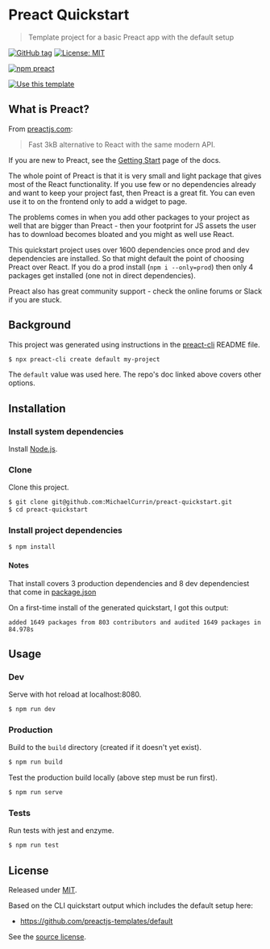 # Preact Quickstart
> Template project for a basic Preact app with the default setup


[![GitHub tag](https://img.shields.io/github/tag/MichaelCurrin/preact-quickstart)](https://github.com/MichaelCurrin/preact-quickstart/tags/)
[![License: MIT](https://img.shields.io/badge/License-MIT-blue)](#license)

[![npm preact](https://img.shields.io/badge/npm-preact-blue)](https://www.npmjs.com/package/preact)

[![Use this template](https://img.shields.io/badge/Use_this_template-2ea44f?style=for-the-badge)](https://github.com/MichaelCurrin/preact-quickstart/generate)


## What is Preact?

From [preactjs.com](https://preactjs.com):

> Fast 3kB alternative to React with the same modern API.

If you are new to Preact, see the [Getting Start](https://preactjs.com/guide/v10/getting-started) page of the docs.

The whole point of Preact is that it is very small and light package that gives most of the React functionality. If you use few or no dependencies already and want to keep your project fast, then Preact is a great fit. You can even use it to on the frontend only to add a widget to page.

The problems comes in when you add other packages to your project as well that are bigger than Preact - then your footprint for JS assets the user has to download becomes bloated and you might as well use React. 

This quickstart project uses over 1600 dependencies once prod and dev dependencies are installed. So that might default the point of choosing Preact over React. If you do a prod install (`npm i --only=prod`) then only 4 packages get installed (one not in direct dependencies).

Preact also has great community support - check the online forums or Slack if you are stuck.


## Background

This project was generated using instructions in the [preact-cli](https://github.com/preactjs/preact-cli#readme) README file.

```sh
$ npx preact-cli create default my-project
```

The `default` value was used here. The repo's doc linked above covers other options.


## Installation

### Install system dependencies

Install [Node.js](https://gist.github.com/MichaelCurrin/aa1fc56419a355972b96bce23f3bccba).

### Clone

Clone this project.

```sh
$ git clone git@github.com:MichaelCurrin/preact-quickstart.git
$ cd preact-quickstart
```

### Install project dependencies

```sh
$ npm install
```

#### Notes

That install covers 3 production dependencies and 8 dev dependenciest that come in [package.json](/package.json) 

On a first-time install of the generated quickstart, I got this output:

```
added 1649 packages from 803 contributors and audited 1649 packages in 84.978s
```


## Usage

### Dev

Serve with hot reload at localhost:8080.

```sh
$ npm run dev
```

### Production

Build to the `build` directory (created if it doesn't yet exist).

```sh
$ npm run build
```

Test the production build locally (above step must be run first).

```sh
$ npm run serve
```

### Tests

Run tests with jest and enzyme.

```sh
$ npm run test
```


## License

Released under [MIT](/LICENSE).

Based on the CLI quickstart output which includes the default setup here:

- https://github.com/preactjs-templates/default

See the [source license](/LICENSE-source).
